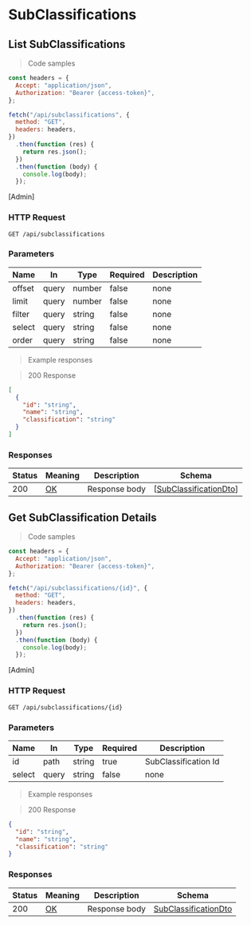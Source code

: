 # SubClassifications

## List SubClassifications

> Code samples

```javascript
const headers = {
  Accept: "application/json",
  Authorization: "Bearer {access-token}",
};

fetch("/api/subclassifications", {
  method: "GET",
  headers: headers,
})
  .then(function (res) {
    return res.json();
  })
  .then(function (body) {
    console.log(body);
  });
```

<p class="policies">[Admin]</p>

### HTTP Request

`GET /api/subclassifications`

<h3 id="get__api_subclassifications-parameters">Parameters</h3>

| Name   | In    | Type   | Required | Description |
| ------ | ----- | ------ | -------- | ----------- |
| offset | query | number | false    | none        |
| limit  | query | number | false    | none        |
| filter | query | string | false    | none        |
| select | query | string | false    | none        |
| order  | query | string | false    | none        |

> Example responses

> 200 Response

```json
[
  {
    "id": "string",
    "name": "string",
    "classification": "string"
  }
]
```

<h3 id="get__api_subclassifications-responses">Responses</h3>

| Status | Meaning                                                 | Description   | Schema                                                |
| ------ | ------------------------------------------------------- | ------------- | ----------------------------------------------------- |
| 200    | [OK](https://tools.ietf.org/html/rfc7231#section-6.3.1) | Response body | [[SubClassificationDto](#schemasubclassificationdto)] |

## Get SubClassification Details

> Code samples

```javascript
const headers = {
  Accept: "application/json",
  Authorization: "Bearer {access-token}",
};

fetch("/api/subclassifications/{id}", {
  method: "GET",
  headers: headers,
})
  .then(function (res) {
    return res.json();
  })
  .then(function (body) {
    console.log(body);
  });
```

<p class="policies">[Admin]</p>

### HTTP Request

`GET /api/subclassifications/{id}`

<h3 id="get__api_subclassifications_{id}-parameters">Parameters</h3>

| Name   | In    | Type   | Required | Description          |
| ------ | ----- | ------ | -------- | -------------------- |
| id     | path  | string | true     | SubClassification Id |
| select | query | string | false    | none                 |

> Example responses

> 200 Response

```json
{
  "id": "string",
  "name": "string",
  "classification": "string"
}
```

<h3 id="get__api_subclassifications_{id}-responses">Responses</h3>

| Status | Meaning                                                 | Description   | Schema                                              |
| ------ | ------------------------------------------------------- | ------------- | --------------------------------------------------- |
| 200    | [OK](https://tools.ietf.org/html/rfc7231#section-6.3.1) | Response body | [SubClassificationDto](#schemasubclassificationdto) |
